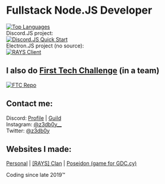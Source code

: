 # Fullstack Node.JS Developer
[![Top Languages](https://github-readme-stats.vercel.app/api/top-langs/?username=z3db0y&bg_color=00000000&hide_title=true&hide_border=true&text_color=08F)]()  
Discord.JS project:  
[![Discord.JS Quick Start](https://github-readme-stats.vercel.app/api/pin/?username=z3db0y&repo=discordjs-quick-start&bg_color=00000000&hide_title=true&border_color=00000000&text_color=08F)](https://github.com/z3db0y/discordjs-quick-start)  
Electron.JS project (no source):  
[![RAYS Client](https://github-readme-stats.vercel.app/api/pin/?username=z3db0y&repo=rays-client&bg_color=00000000&hide_title=true&border_color=00000000&text_color=08F)](https://github.com/z3db0y/rays-client)

## I also do [First Tech Challenge](https://www.firstinspires.org/robotics/ftc) (in a team)
[![FTC Repo](https://github-readme-stats.vercel.app/api/pin/?username=evangelospro&repo=FTC22_CODE&bg_color=00000000&hide_title=true&border_color=00000000&text_color=08F)](https://github.com/evangelospro/FTC22_CODE)

## Contact me:
Discord: [Profile](https://discord.com/users/740167253491843094) | [Guild](https://discord.gg/C4k9uVnPwP)  
Instagram: [@z3db0y__](https://instagram.com/z3db0y__/)  
Twitter: [@z3db0y](https://twitter.com/z3db0y)  

## Websites I made:
[Personal](https://z3db0y.com) | [[RAYS] Clan](https://raysclan.xyz) | [Poseidon (game for GDC.cy)](https://poseidon.cy)

Coding since late 2019™
